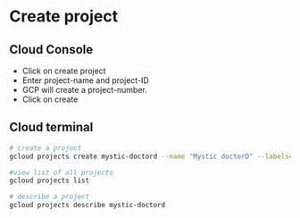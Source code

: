 # Create project

## Cloud Console

- Click on create project
- Enter project-name and project-ID
- GCP will create a project-number.
- Click on create

## Cloud terminal

```sh
# create a project
gcloud projects create mystic-doctord --name "Mystic doctorD" --labels=span=short

#view list of all projects
gcloud projects list

# describe a project
gcloud projects describe mystic-doctord
```
